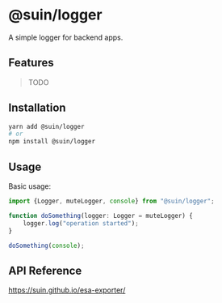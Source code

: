 # @suin/logger

A simple logger for backend apps.

## Features

> TODO

## Installation

```bash
yarn add @suin/logger
# or
npm install @suin/logger
```

## Usage

Basic usage:

```typescript
import {Logger, muteLogger, console} from "@suin/logger";

function doSomething(logger: Logger = muteLogger) {
    logger.log("operation started");
}

doSomething(console);
```

## API Reference

https://suin.github.io/esa-exporter/
